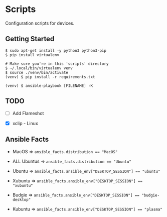 # Scripts

Configuration scripts for devices.

## Getting Started

```
$ sudo apt-get install -y python3 python3-pip
$ pip install virtualenv

# Make sure you're in this 'scripts' directory
$ ~/.local/bin/virtualenv venv
$ source ./venv/bin/activate
(venv) $ pip install -r requirements.txt

(venv) $ ansible-playbook [FILENAME] -K
```

## TODO

- [ ] Add Flameshot
- [x] xclip - Linux


## Ansible Facts

- MacOS   => `ansible_facts.distribution == "MacOS"`

- ALL Ubuntus   => `ansible_facts.distribution == "Ubuntu"`
- Ubuntu        => `ansible_facts.ansible_env["DESKTOP_SESSION"] == "ubuntu"`
- Xubuntu       => `ansible_facts.ansible_env["DESKTOP_SESSION"] == "xubuntu"`
- Budgie        => `ansible_facts.ansible_env["DESKTOP_SESSION"] == "budgie-desktop"`
- Kubuntu       => `ansible_facts.ansible_env["DESKTOP_SESSION"] == "plasma"`
